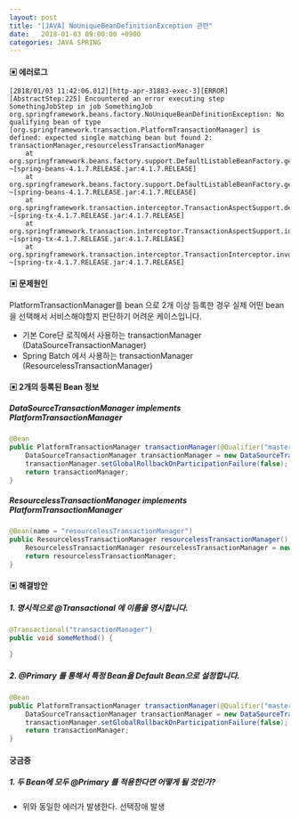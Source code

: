 ```yaml
---
layout: post
title: "[JAVA] NoUniqueBeanDefinitionException 관련"
date:   2018-01-03 09:00:00 +0900
categories: JAVA SPRING
---
```


#### ▣ 에러로그

~~~
[2018/01/03 11:42:06.012][http-apr-31883-exec-3][ERROR][AbstractStep:225] Encountered an error executing step SomethingJobStep in job SomethingJob
org.springframework.beans.factory.NoUniqueBeanDefinitionException: No qualifying bean of type [org.springframework.transaction.PlatformTransactionManager] is defined: expected single matching bean but found 2: transactionManager,resourcelessTransactionManager
	at org.springframework.beans.factory.support.DefaultListableBeanFactory.getBean(DefaultListableBeanFactory.java:365) ~[spring-beans-4.1.7.RELEASE.jar:4.1.7.RELEASE]
	at org.springframework.beans.factory.support.DefaultListableBeanFactory.getBean(DefaultListableBeanFactory.java:331) ~[spring-beans-4.1.7.RELEASE.jar:4.1.7.RELEASE]
	at org.springframework.transaction.interceptor.TransactionAspectSupport.determineTransactionManager(TransactionAspectSupport.java:366) ~[spring-tx-4.1.7.RELEASE.jar:4.1.7.RELEASE]
	at org.springframework.transaction.interceptor.TransactionAspectSupport.invokeWithinTransaction(TransactionAspectSupport.java:271) ~[spring-tx-4.1.7.RELEASE.jar:4.1.7.RELEASE]
	at org.springframework.transaction.interceptor.TransactionInterceptor.invoke(TransactionInterceptor.java:96) ~[spring-tx-4.1.7.RELEASE.jar:4.1.7.RELEASE]
~~~

#### ▣ 문제원인
PlatformTransactionManager를 bean 으로 2개 이상 등록한 경우
실제 어떤 bean을 선택해서 서비스해야할지 판단하기 어려운 케이스입니다.

 - 기본 Core단 로직에서 사용하는 transactionManager (DataSourceTransactionManager)
 - Spring Batch 에서 사용하는 transactionManager (ResourcelessTransactionManager)

#### ▣ 2개의 등록된 Bean 정보

##### DataSourceTransactionManager implements PlatformTransactionManager
~~~java
@Bean
public PlatformTransactionManager transactionManager(@Qualifier("masterDataSource") DataSource masterDataSource) {
    DataSourceTransactionManager transactionManager = new DataSourceTransactionManager(masterDataSource);
    transactionManager.setGlobalRollbackOnParticipationFailure(false);
    return transactionManager;
}
~~~

##### ResourcelessTransactionManager implements PlatformTransactionManager
~~~java
@Bean(name = "resourcelessTransactionManager")
public ResourcelessTransactionManager resourcelessTransactionManager() {
    ResourcelessTransactionManager resourcelessTransactionManager = new ResourcelessTransactionManager();
    return resourcelessTransactionManager;
}
~~~

#### ▣ 해결방안

##### 1. 명시적으로 @Transactional 에 이름을 명시합니다.
~~~java
@Transactional("transactionManager")
public void someMethod() {

}
~~~

##### 2. @Primary 를 통해서 특정 Bean을 Default Bean으로 설정합니다.
~~~java
@Bean
public PlatformTransactionManager transactionManager(@Qualifier("masterDataSource") DataSource masterDataSource) {
    DataSourceTransactionManager transactionManager = new DataSourceTransactionManager(masterDataSource);
    transactionManager.setGlobalRollbackOnParticipationFailure(false);
    return transactionManager;
}
~~~

#### 궁금증

##### 1. 두 Bean에 모두 @Primary 를 적용한다면 어떻게 될 것인가?
 - 위와 동일한 에러가 발생한다. 선택장애 발생